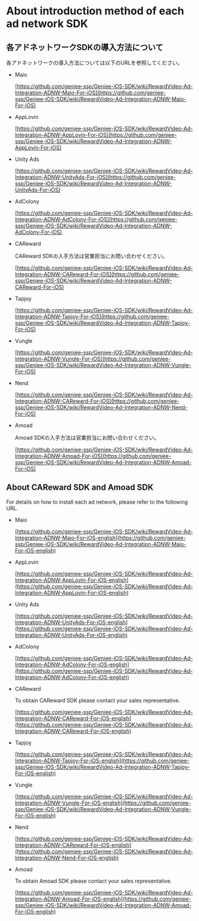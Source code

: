 # About introduction method of each ad network SDK


## 各アドネットワークSDKの導入方法について

各アドネットワークの導入方法については以下のURLを参照してください。

- Maio

	[https://github.com/geniee-ssp/Geniee-iOS-SDK/wiki/RewardVideo-Ad-Integration-ADNW-Maio-For-iOS](https://github.com/geniee-ssp/Geniee-iOS-SDK/wiki/RewardVideo-Ad-Integration-ADNW-Maio-For-iOS)

- AppLovin

	[https://github.com/geniee-ssp/Geniee-iOS-SDK/wiki/RewardVideo-Ad-Integration-ADNW-AppLovin-For-iOS](https://github.com/geniee-ssp/Geniee-iOS-SDK/wiki/RewardVideo-Ad-Integration-ADNW-AppLovin-For-iOS)


- Unity Ads

	[https://github.com/geniee-ssp/Geniee-iOS-SDK/wiki/RewardVideo-Ad-Integration-ADNW-UnityAds-For-iOS](https://github.com/geniee-ssp/Geniee-iOS-SDK/wiki/RewardVideo-Ad-Integration-ADNW-UnityAds-For-iOS)

- AdColony
	
	[https://github.com/geniee-ssp/Geniee-iOS-SDK/wiki/RewardVideo-Ad-Integration-ADNW-AdColony-For-iOS](https://github.com/geniee-ssp/Geniee-iOS-SDK/wiki/RewardVideo-Ad-Integration-ADNW-AdColony-For-iOS)


- CAReward

	CAReward SDKの入手方法は営業担当にお問い合わせください。
	
	[https://github.com/geniee-ssp/Geniee-iOS-SDK/wiki/RewardVideo-Ad-Integration-ADNW-CAReward-For-iOS](https://github.com/geniee-ssp/Geniee-iOS-SDK/wiki/RewardVideo-Ad-Integration-ADNW-CAReward-For-iOS)

- Tapjoy

	[https://github.com/geniee-ssp/Geniee-iOS-SDK/wiki/RewardVideo-Ad-Integration-ADNW-Tapjoy-For-iOS](https://github.com/geniee-ssp/Geniee-iOS-SDK/wiki/RewardVideo-Ad-Integration-ADNW-Tapjoy-For-iOS)

- Vungle

	[https://github.com/geniee-ssp/Geniee-iOS-SDK/wiki/RewardVideo-Ad-Integration-ADNW-Vungle-For-iOS](https://github.com/geniee-ssp/Geniee-iOS-SDK/wiki/RewardVideo-Ad-Integration-ADNW-Vungle-For-iOS)


- Nend

	[https://github.com/geniee-ssp/Geniee-iOS-SDK/wiki/RewardVideo-Ad-Integration-ADNW-CAReward-For-iOS](https://github.com/geniee-ssp/Geniee-iOS-SDK/wiki/RewardVideo-Ad-Integration-ADNW-Nend-For-iOS)

- Amoad

	Amoad SDKの入手方法は営業担当にお問い合わせください。
	
	[https://github.com/geniee-ssp/Geniee-iOS-SDK/wiki/RewardVideo-Ad-Integration-ADNW-Amoad-For-iOS](https://github.com/geniee-ssp/Geniee-iOS-SDK/wiki/RewardVideo-Ad-Integration-ADNW-Amoad-For-iOS)

## About CAReward SDK and Amoad SDK

For details on how to install each ad network, please refer to the following URL.

- Maio

	[https://github.com/geniee-ssp/Geniee-iOS-SDK/wiki/RewardVideo-Ad-Integration-ADNW-Maio-For-iOS-english](https://github.com/geniee-ssp/Geniee-iOS-SDK/wiki/RewardVideo-Ad-Integration-ADNW-Maio-For-iOS-english)

- AppLovin

	[https://github.com/geniee-ssp/Geniee-iOS-SDK/wiki/RewardVideo-Ad-Integration-ADNW-AppLovin-For-iOS-english](https://github.com/geniee-ssp/Geniee-iOS-SDK/wiki/RewardVideo-Ad-Integration-ADNW-AppLovin-For-iOS-english)


- Unity Ads

	[https://github.com/geniee-ssp/Geniee-iOS-SDK/wiki/RewardVideo-Ad-Integration-ADNW-UnityAds-For-iOS-english](https://github.com/geniee-ssp/Geniee-iOS-SDK/wiki/RewardVideo-Ad-Integration-ADNW-UnityAds-For-iOS-english)

- AdColony
	
	[https://github.com/geniee-ssp/Geniee-iOS-SDK/wiki/RewardVideo-Ad-Integration-ADNW-AdColony-For-iOS-english](https://github.com/geniee-ssp/Geniee-iOS-SDK/wiki/RewardVideo-Ad-Integration-ADNW-AdColony-For-iOS-english)


- CAReward

	To obtain CAReward SDK please contact your sales representative.
	
	[https://github.com/geniee-ssp/Geniee-iOS-SDK/wiki/RewardVideo-Ad-Integration-ADNW-CAReward-For-iOS-english](https://github.com/geniee-ssp/Geniee-iOS-SDK/wiki/RewardVideo-Ad-Integration-ADNW-CAReward-For-iOS-english)

- Tapjoy

	[https://github.com/geniee-ssp/Geniee-iOS-SDK/wiki/RewardVideo-Ad-Integration-ADNW-Tapjoy-For-iOS-english](https://github.com/geniee-ssp/Geniee-iOS-SDK/wiki/RewardVideo-Ad-Integration-ADNW-Tapjoy-For-iOS-english)

- Vungle

	[https://github.com/geniee-ssp/Geniee-iOS-SDK/wiki/RewardVideo-Ad-Integration-ADNW-Vungle-For-iOS-english](https://github.com/geniee-ssp/Geniee-iOS-SDK/wiki/RewardVideo-Ad-Integration-ADNW-Vungle-For-iOS-english)


- Nend

	[https://github.com/geniee-ssp/Geniee-iOS-SDK/wiki/RewardVideo-Ad-Integration-ADNW-CAReward-For-iOS-english](https://github.com/geniee-ssp/Geniee-iOS-SDK/wiki/RewardVideo-Ad-Integration-ADNW-Nend-For-iOS-english)

- Amoad

	To obtain Amoad SDK please contact your sales representative.
	
	[https://github.com/geniee-ssp/Geniee-iOS-SDK/wiki/RewardVideo-Ad-Integration-ADNW-Amoad-For-iOS-english](https://github.com/geniee-ssp/Geniee-iOS-SDK/wiki/RewardVideo-Ad-Integration-ADNW-Amoad-For-iOS-english)

